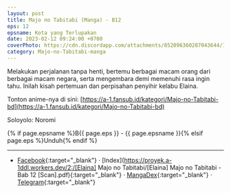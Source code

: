 ```yaml
---
layout: post
title: Majo no Tabitabi (Manga) - B12
eps: 12
epsname: Kota yang Terlupakan
date: 2023-02-12 09:24:00 +0700
coverPhoto: https://cdn.discordapp.com/attachments/852096360287043644/1075786987153399910/bab12.jpg
category: Majo-no-Tabitabi-manga
---
```


Melakukan perjalanan tanpa henti, bertemu berbagai macam orang dari berbagai macam negara, serta mengembara demi memenuhi rasa ingin tahu. Inilah kisah pertemuan dan perpisahan penyihir kelabu Elaina.

Tonton anime-nya di sini: [https://a-1.fansub.id/kategori/Majo-no-Tabitabi-bd](https://a-1.fansub.id/kategori/Majo-no-Tabitabi-bd)

Soloyolo: Noromi

{% if page.epsname %}B{{ page.eps }} - {{ page.epsname }}{% elsif page.eps %}Unduh{% endif %}

---
- [Facebook](https://www.facebook.com/a1fansub/posts/pfbid036FFKEVv1bTg5DKcbtam3ZtzW1pvZzvxyDvVx3367ModcsGxeAV9qvgDtYTpqFzAwl){:target="_blank"} &middot; [Index](https://proyek.a-1ddl.workers.dev/2:/[Elaina] Majo no Tabitabi/[Elaina] Majo no Tabitabi - Bab 12 [Scan].pdf){:target="_blank"} &middot; [MangaDex](https://mangadex.org/chapter/8a88c7e4-c8ee-45fa-8c63-6d1d4bc62376){:target="_blank"} &middot; [Telegram](https://t.me/a1fansubweeklies/231){:target="_blank"}